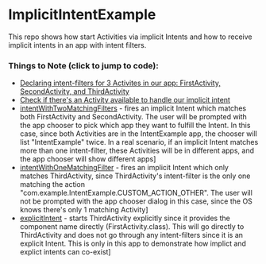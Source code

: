 # ImplicitIntentExample
This repo shows how start Activities via implicit Intents and how to
receive implicit intents in an app with intent filters.

### Things to Note (click to jump to code):
- [Declaring intent-filters for 3 Activites in our app: FirstActivity,
SecondActivity, and ThirdActivity](https://github.com/joegalley/AndroidExamples/blob/master/ImplicitIntentExample/app/src/main/AndroidManifest.xml#L20-L54)
- [Check if there's an Activity available to handle our implicit intent](https://github.com/joegalley/AndroidExamples/blob/master/ImplicitIntentExample/app/src/main/java/com/example/implicitintentexample/MainActivity.java#L27)
- [intentWithTwoMatchingFilters]((https://github.com/joegalley/AndroidExamples/blob/master/ImplicitIntentExample/app/src/main/java/com/example/implicitintentexample/MainActivity.java#L23-L30)) -
 fires an implicit Intent which matches both
FirstActivity and SecondActivity. The user will be prompted with the app
chooser to pick which app they want to fulfill the Intent. In this case,
since both Activities are in the IntentExample app, the chooser will list
"IntentExample" twice. In a real scenario, if an implicit Intent matches
more than one intent-filter, these Activities will be in different apps,
and the app chooser will show different apps]
- [intentWithOneMatchingFilter]((https://github.com/joegalley/AndroidExamples/blob/master/ImplicitIntentExample/app/src/main/java/com/example/implicitintentexample/MainActivity.java#L36-L43)) -
 fires an implicit Intent which only matches
ThirdActivity, since ThirdActivity's intent-filter is the only one matching
the action "com.example.IntentExample.CUSTOM_ACTION_OTHER". The user will
not be prompted with the app chooser dialog in this case, since the OS
knows there's only 1 matching Activity]
- [explicitIntent]((https://github.com/joegalley/AndroidExamples/blob/master/ImplicitIntentExample/app/src/main/java/com/example/implicitintentexample/MainActivity.java#L49-L52)) -
 starts ThirdActivity explicitly since it provides the
component name directly (FirstActivity.class). This will go directly
to ThirdActivity and does not go through any intent-filters since it
is an explicit Intent. This is only in this app to demonstrate how implict
and explict intents can co-exist]